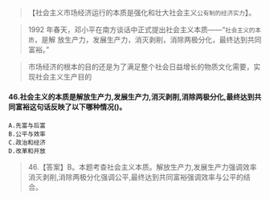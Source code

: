 >   【社会主义市场经济运行的本质是强化和壮大社会主义`公有制的经济实力`】。
    
>    1992 年春天，邓小平在南方谈话中正式提出社会主义本质——“`社会主义的本质`，是解
        放生产力，发展生产力，消灭剥削，消除两极分化，最终达到共同富裕。”
        
>   市场经济的根本的目的还是为了满足整个社会日益增长的物质文化需要，实现社会主义生产目的

#### 46.社会主义的本质是解放生产力,发展生产力,消灭剥削,消除两极分化,最终达到共同富裕这句话反映了以下哪种情况()。
    A.先富与后富
    B.公平与效率
    C.政治和经济
    D.改革和开放
>   46.【答案】B。本题考查社会主义本质。解放生产力,发展生产力强调效率
    消灭剥削,消除两极分化强调公平,最终达到共同富裕强调效率与公平的结合。














        